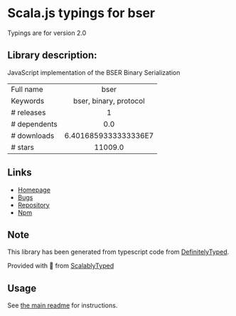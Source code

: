 
# Scala.js typings for bser

Typings are for version 2.0

## Library description:
JavaScript implementation of the BSER Binary Serialization

|                    |                 |
| ------------------ | :-------------: |
| Full name          | bser |
| Keywords           | bser, binary, protocol |
| # releases         | 1 |
| # dependents       | 0.0 |
| # downloads        | 6.4016859333333336E7 |
| # stars            | 11009.0 |

## Links
- [Homepage](https://facebook.github.io/watchman/docs/bser.html)
- [Bugs](https://github.com/facebook/watchman/issues)
- [Repository](https://github.com/facebook/watchman)
- [Npm](https://www.npmjs.com/package/bser)
    


## Note
This library has been generated from typescript code from [DefinitelyTyped](https://definitelytyped.org).

Provided with :purple_heart: from [ScalablyTyped](https://github.com/oyvindberg/ScalablyTyped)

## Usage
See [the main readme](../../readme.md) for instructions.


